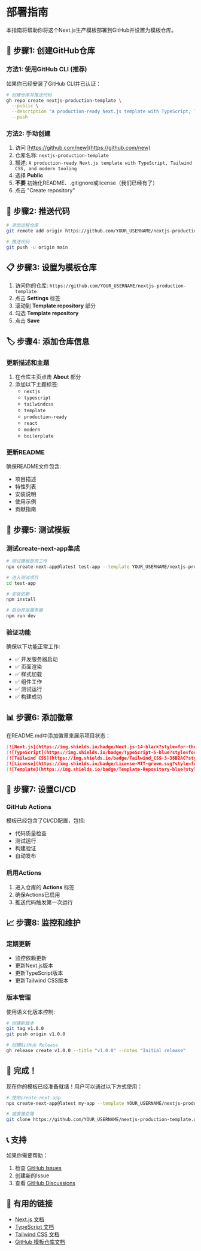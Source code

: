 # 部署指南

本指南将帮助你将这个Next.js生产模板部署到GitHub并设置为模板仓库。

## 🚀 步骤1: 创建GitHub仓库

### 方法1: 使用GitHub CLI (推荐)

如果你已经安装了GitHub CLI并已认证：

```bash
# 创建仓库并推送代码
gh repo create nextjs-production-template \
  --public \
  --description "A production-ready Next.js template with TypeScript, Tailwind CSS, and modern tooling" \
  --push
```

### 方法2: 手动创建

1. 访问 [https://github.com/new](https://github.com/new)
2. 仓库名称: `nextjs-production-template`
3. 描述: `A production-ready Next.js template with TypeScript, Tailwind CSS, and modern tooling`
4. 选择 **Public**
5. **不要** 初始化README、.gitignore或license（我们已经有了）
6. 点击 "Create repository"

## 🔗 步骤2: 推送代码

```bash
# 添加远程仓库
git remote add origin https://github.com/YOUR_USERNAME/nextjs-production-template.git

# 推送代码
git push -u origin main
```

## 📋 步骤3: 设置为模板仓库

1. 访问你的仓库: `https://github.com/YOUR_USERNAME/nextjs-production-template`
2. 点击 **Settings** 标签
3. 滚动到 **Template repository** 部分
4. 勾选 **Template repository**
5. 点击 **Save**

## 🏷️ 步骤4: 添加仓库信息

### 更新描述和主题

1. 在仓库主页点击 **About** 部分
2. 添加以下主题标签:
   - `nextjs`
   - `typescript`
   - `tailwindcss`
   - `template`
   - `production-ready`
   - `react`
   - `modern`
   - `boilerplate`

### 更新README

确保README文件包含:
- 项目描述
- 特性列表
- 安装说明
- 使用示例
- 贡献指南

## 🎯 步骤5: 测试模板

### 测试create-next-app集成

```bash
# 测试模板是否工作
npx create-next-app@latest test-app --template YOUR_USERNAME/nextjs-production-template

# 进入测试项目
cd test-app

# 安装依赖
npm install

# 启动开发服务器
npm run dev
```

### 验证功能

确保以下功能正常工作:
- ✅ 开发服务器启动
- ✅ 页面渲染
- ✅ 样式加载
- ✅ 组件工作
- ✅ 测试运行
- ✅ 构建成功

## 📊 步骤6: 添加徽章

在README.md中添加徽章来展示项目状态：

```markdown
[![Next.js](https://img.shields.io/badge/Next.js-14-black?style=for-the-badge&logo=next.js)](https://nextjs.org/)
[![TypeScript](https://img.shields.io/badge/TypeScript-5-blue?style=for-the-badge&logo=typescript)](https://www.typescriptlang.org/)
[![Tailwind CSS](https://img.shields.io/badge/Tailwind_CSS-3-38B2AC?style=for-the-badge&logo=tailwind-css)](https://tailwindcss.com/)
[![License](https://img.shields.io/badge/License-MIT-green.svg?style=for-the-badge)](LICENSE)
[![Template](https://img.shields.io/badge/Template-Repository-blue?style=for-the-badge)](https://github.com/YOUR_USERNAME/nextjs-production-template)
```

## 🔄 步骤7: 设置CI/CD

### GitHub Actions

模板已经包含了CI/CD配置，包括:

- 代码质量检查
- 测试运行
- 构建验证
- 自动发布

### 启用Actions

1. 进入仓库的 **Actions** 标签
2. 确保Actions已启用
3. 推送代码触发第一次运行

## 📈 步骤8: 监控和维护

### 定期更新

- 监控依赖更新
- 更新Next.js版本
- 更新TypeScript版本
- 更新Tailwind CSS版本

### 版本管理

使用语义化版本控制:

```bash
# 创建新版本
git tag v1.0.0
git push origin v1.0.0

# 创建GitHub Release
gh release create v1.0.0 --title "v1.0.0" --notes "Initial release"
```

## 🎉 完成！

现在你的模板已经准备就绪！用户可以通过以下方式使用：

```bash
# 使用create-next-app
npx create-next-app@latest my-app --template YOUR_USERNAME/nextjs-production-template

# 或直接克隆
git clone https://github.com/YOUR_USERNAME/nextjs-production-template.git my-app
```

## 📞 支持

如果你需要帮助：

1. 检查 [GitHub Issues](https://github.com/YOUR_USERNAME/nextjs-production-template/issues)
2. 创建新的Issue
3. 查看 [GitHub Discussions](https://github.com/YOUR_USERNAME/nextjs-production-template/discussions)

## 🔗 有用的链接

- [Next.js 文档](https://nextjs.org/docs)
- [TypeScript 文档](https://www.typescriptlang.org/docs)
- [Tailwind CSS 文档](https://tailwindcss.com/docs)
- [GitHub 模板仓库文档](https://docs.github.com/en/repositories/creating-and-managing-repositories/creating-a-template-repository) 
